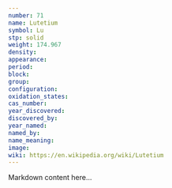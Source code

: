 ```yaml
---
number: 71
name: Lutetium
symbol: Lu
stp: solid
weight: 174.967
density:
appearance:
period:
block:
group:
configuration:
oxidation_states:
cas_number:
year_discovered:
discovered_by:
year_named:
named_by:
name_meaning:
image:
wiki: https://en.wikipedia.org/wiki/Lutetium
---
```


Markdown content here...
